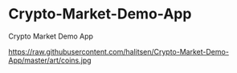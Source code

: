 # Crypto-Market-Demo-App
Crypto Market Demo App

https://raw.githubusercontent.com/halitsen/Crypto-Market-Demo-App/master/art/coins.jpg
